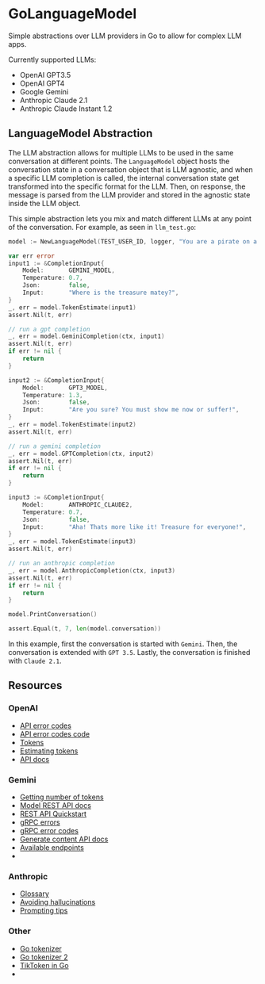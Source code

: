 # GoLanguageModel

Simple abstractions over LLM providers in Go to allow for complex LLM apps.

Currently supported LLMs:
- OpenAI GPT3.5
- OpenAI GPT4
- Google Gemini
- Anthropic Claude 2.1
- Anthropic Claude Instant 1.2

## LanguageModel Abstraction

The LLM abstraction allows for multiple LLMs to be used in the same conversation at different points. The `LanguageModel` object hosts the conversation state in a conversation object that is LLM agnostic, and when a specific LLM completion is called, the internal conversation state get transformed into the specific format for the LLM. Then, on response, the message is parsed from the LLM provider and stored in the agnostic state inside the LLM object.

This simple abstraction lets you mix and match different LLMs at any point of the conversation. For example, as seen in `llm_test.go`:

```go
model := NewLanguageModel(TEST_USER_ID, logger, "You are a pirate on a deserted island")

var err error
input1 := &CompletionInput{
    Model:       GEMINI_MODEL,
    Temperature: 0.7,
    Json:        false,
    Input:       "Where is the treasure matey?",
}
_, err = model.TokenEstimate(input1)
assert.Nil(t, err)

// run a gpt completion
_, err = model.GeminiCompletion(ctx, input1)
assert.Nil(t, err)
if err != nil {
    return
}

input2 := &CompletionInput{
    Model:       GPT3_MODEL,
    Temperature: 1.3,
    Json:        false,
    Input:       "Are you sure? You must show me now or suffer!",
}
_, err = model.TokenEstimate(input2)
assert.Nil(t, err)

// run a gemini completion
_, err = model.GPTCompletion(ctx, input2)
assert.Nil(t, err)
if err != nil {
    return
}

input3 := &CompletionInput{
    Model:       ANTHROPIC_CLAUDE2,
    Temperature: 0.7,
    Json:        false,
    Input:       "Aha! Thats more like it! Treasure for everyone!",
}
_, err = model.TokenEstimate(input3)
assert.Nil(t, err)

// run an anthropic completion
_, err = model.AnthropicCompletion(ctx, input3)
assert.Nil(t, err)
if err != nil {
    return
}

model.PrintConversation()

assert.Equal(t, 7, len(model.conversation))
```

In this example, first the conversation is started with `Gemini`. Then, the conversation is extended with `GPT 3.5`. Lastly, the conversation is finished with `Claude 2.1`. 

## Resources

### OpenAI

- [API error codes](https://platform.openai.com/docs/guides/error-codes/api-errors)
- [API error codes code](https://community.openai.com/t/openai-chat-list-of-error-codes-and-types/357791/11)
- [Tokens](https://help.openai.com/en/articles/4936856-what-are-tokens-and-how-to-count-them)
- [Estimating tokens](https://community.openai.com/t/what-is-the-openai-algorithm-to-calculate-tokens/58237/28)
- [API docs](https://platform.openai.com/docs/api-reference/audio/verbose-json-object)

### Gemini

- [Getting number of tokens](https://cloud.google.com/vertex-ai/generative-ai/docs/multimodal/get-token-count)
- [Model REST API docs](https://ai.google.dev/api/rest/v1beta/models)
- [REST API Quickstart](https://ai.google.dev/tutorials/rest_quickstart)
- [gRPC errors](https://google.aip.dev/193)
- [gRPC error codes](https://github.com/grpc/grpc/blob/master/doc/statuscodes.md)
- [Generate content API docs](https://ai.google.dev/api/rest/v1beta/models/generateContent)
- [Available endpoints](https://ai.google.dev/api/rest)
- 

### Anthropic

- [Glossary](https://docs.anthropic.com/claude/docs/glossary)
- [Avoiding hallucinations](https://docs.anthropic.com/claude/docs/let-claude-say-i-dont-know)
- [Prompting tips](https://docs.anthropic.com/claude/docs/configuring-gpt-prompts-for-claude)

### Other

- [Go tokenizer](https://github.com/sugarme/tokenizer)
- [Go tokenizer 2](https://github.com/tiktoken-go/tokenizer)
- [TikToken in Go](https://github.com/pkoukk/tiktoken-go)
- 